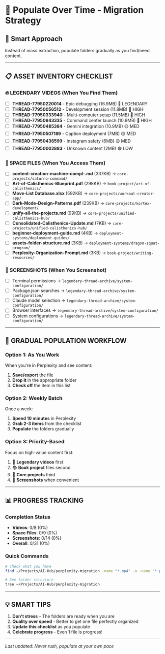 # 📂 Populate Over Time - Migration Strategy

## 🎯 Smart Approach
Instead of mass extraction, populate folders gradually as you find/need content.

---

## 📋 ASSET INVENTORY CHECKLIST

### 🔥 LEGENDARY VIDEOS (When You Find Them)
- [ ] **THREAD-77950220014** - Epic debugging (16.9MB) 🔴 LEGENDARY
- [ ] **THREAD-77950056512** - Development session (11.8MB) 🔴 HIGH
- [ ] **THREAD-77950333940** - Multi-computer setup (11.5MB) 🔴 HIGH
- [ ] **THREAD-77950943335** - Command center launch (10.9MB) 🔴 HIGH
- [ ] **THREAD-77950485364** - Gemini integration (10.9MB) 🟡 MED
- [ ] **THREAD-77950507189** - Caption deployment (7MB) 🟡 MED
- [ ] **THREAD-77950436599** - Instagram safety (6MB) 🟡 MED
- [ ] **THREAD-77950002883** - Unknown content (2MB) 🟢 LOW

### 📁 SPACE FILES (When You Access Them)
- [ ] **content-creation-machine-compl-.md** (337KB) → `core-projects/saturno-command/`
- [ ] **Art-of-Calisthenics-Blueprint.pdf** (298KB) → `book-project/art-of-calisthenics/`
- [ ] **Move-List Database.xlsx** (592KB) → `core-projects/workout-creator-app/`
- [ ] **Dark-Mode-Design-Patterns.pdf** (239KB) → `core-projects/kortex-development/`
- [ ] **unify-all-the-projects.md** (99KB) → `core-projects/unified-calisthenics-hub/`
- [ ] **Consolidated-Calisthenics-Update.md** (7KB) → `core-projects/unified-calisthenics-hub/`
- [ ] **beginner-deployment-guide.md** (4KB) → `deployment-systems/deployment-guides/`
- [ ] **assets-folder-structure.md** (3KB) → `deployment-systems/dragon-squat-program/`
- [ ] **Perplexity-Organization-Prompt.md** (3KB) → `book-project/writing-resources/`

### 📸 SCREENSHOTS (When You Screenshot)
- [ ] Terminal permissions → `legendary-thread-archive/system-configuration/`
- [ ] Package.json searches → `legendary-thread-archive/system-configuration/`
- [ ] Claude model selection → `legendary-thread-archive/system-configuration/`
- [ ] Browser interfaces → `legendary-thread-archive/system-configuration/`
- [ ] System configurations → `legendary-thread-archive/system-configuration/`

---

## 🎯 GRADUAL POPULATION WORKFLOW

### Option 1: As You Work
When you're in Perplexity and see content:
1. **Save/export** the file
2. **Drop it** in the appropriate folder
3. **Check off** the item in this list

### Option 2: Weekly Batch
Once a week:
1. **Spend 10 minutes** in Perplexity
2. **Grab 2-3 items** from the checklist
3. **Populate** the folders gradually

### Option 3: Priority-Based
Focus on high-value content first:
1. 🔴 **Legendary videos** first
2. 📚 **Book project** files second
3. 🎯 **Core projects** third
4. 📸 **Screenshots** when convenient

---

## 📊 PROGRESS TRACKING

### Completion Status
- **Videos**: 0/8 (0%)
- **Space Files**: 0/9 (0%)
- **Screenshots**: 0/14 (0%)
- **Overall**: 0/31 (0%)

### Quick Commands
```bash
# Check what you have
find ~/Projects/AI-Hub/perplexity-migration -name "*.mp4" -o -name "*.pdf" -o -name "*.md" -o -name "*.xlsx" | wc -l

# See folder structure
tree ~/Projects/AI-Hub/perplexity-migration
```

---

## 💡 SMART TIPS

1. **Don't stress** - The folders are ready when you are
2. **Quality over speed** - Better to get one file perfectly organized
3. **Update this checklist** as you populate
4. **Celebrate progress** - Even 1 file is progress!

---

*Last updated: Never rush, populate at your own pace*